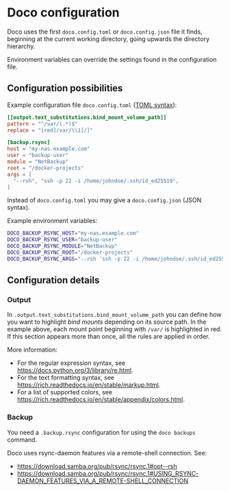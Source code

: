 # Doco configuration

Doco uses the first `doco.config.toml` or `doco.config.json` file it finds,
beginning at the current working directory,
going upwards the directory hierarchy.

Environment variables can override the settings found in the configuration file.

## Configuration possibilities

Example configuration file
`doco.config.toml` ([TOML syntax](https://toml.io/en/)):
```toml
[[output.text_substitutions.bind_mount_volume_path]]
pattern = "^/var/(.*)$"
replace = "[red]/var/\\1[/]"

[backup.rsync]
host = "my-nas.example.com"
user = "backup-user"
module = "NetBackup"
root = "/docker-projects"
args = [
  "--rsh", "ssh -p 22 -i /home/johndoe/.ssh/id_ed25519",
]
```

Instead of `doco.config.toml` you may give a
`doco.config.json` (JSON syntax).

Example environment variables:
```bash
DOCO_BACKUP_RSYNC_HOST="my-nas.example.com"
DOCO_BACKUP_RSYNC_USER="backup-user"
DOCO_BACKUP_RSYNC_MODULE="NetBackup"
DOCO_BACKUP_RSYNC_ROOT="/docker-projects"
DOCO_BACKUP_RSYNC_ARGS="--rsh 'ssh -p 22 -i /home/johndoe/.ssh/id_ed25519'"
```

## Configuration details

### Output

In `.output.text_substitutions.bind_mount_volume_path`
you can define how you want to highlight _bind mounts_ depending on its source path.
In the example above, each mount point beginning with `/var/` is highlighted in red.
If this section appears more than once, all the rules are applied in order.

More information:
- For the regular expression syntax, see https://docs.python.org/3/library/re.html.
- For the text formatting syntax, see https://rich.readthedocs.io/en/stable/markup.html.
- For a list of supported colors, see https://rich.readthedocs.io/en/stable/appendix/colors.html.

### Backup

You need a `.backup.rsync` configuration for using the `doco backups` command.

Doco uses rsync-daemon features via a remote-shell connection.
See:
- https://download.samba.org/pub/rsync/rsync.1#opt--rsh
- https://download.samba.org/pub/rsync/rsync.1#USING_RSYNC-DAEMON_FEATURES_VIA_A_REMOTE-SHELL_CONNECTION
